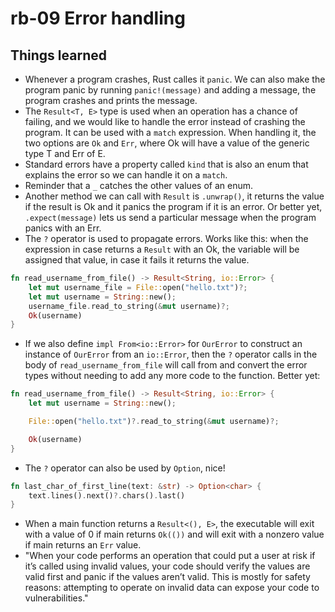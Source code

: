 # rb-09 Error handling

## Things learned

- Whenever a program crashes, Rust calles it `panic`. We
  can also make the program panic by running `panic!(message)`
  and adding a message, the program crashes and prints the
  message.
- The `Result<T, E>` type is used when an operation has a chance
  of failing, and we would like to handle the error instead
  of crashing the program. It can be used with a `match` expression.
  When handling it, the two options are `Ok` and `Err`, where Ok
  will have a value of the generic type T and Err of E.
- Standard errors have a property called `kind` that is also
  an enum that explains the error so we can handle it on a `match`.
- Reminder that a `_` catches the other values of an enum.
- Another method we can call with `Result` is `.unwrap()`, it returns
  the value if the result is Ok and it panics the program if it is
  an error. Or better yet, `.expect(message)` lets us send a
  particular message when the program panics with an Err.
- The `?` operator is used to propagate errors. Works like this: when
  the expression in case returns a `Result` with an Ok, the variable
  will be assigned that value, in case it fails it returns the value.

```rust
fn read_username_from_file() -> Result<String, io::Error> {
    let mut username_file = File::open("hello.txt")?;
    let mut username = String::new();
    username_file.read_to_string(&mut username)?;
    Ok(username)
}
```

- If we also define `impl From<io::Error>` for `OurError` to construct
  an instance of `OurError` from an `io::Error`, then the `?` operator
  calls in the body of `read_username_from_file` will call from and
  convert the error types without needing to add any more code to the function.
  Better yet:

```rust
fn read_username_from_file() -> Result<String, io::Error> {
    let mut username = String::new();

    File::open("hello.txt")?.read_to_string(&mut username)?;

    Ok(username)
}
```

- The `?` operator can also be used by `Option`, nice!

```rust
fn last_char_of_first_line(text: &str) -> Option<char> {
    text.lines().next()?.chars().last()
}
```

- When a main function returns a `Result<(), E>`, the executable will
  exit with a value of 0 if main returns `Ok(())` and will exit with a
  nonzero value if main returns an `Err` value.
- "When your code performs an operation that could put a user at risk if it’s
  called using invalid values, your code should verify the values are valid
  first and panic if the values aren’t valid. This is mostly for safety
  reasons: attempting to operate on invalid data can expose your code to
  vulnerabilities."
